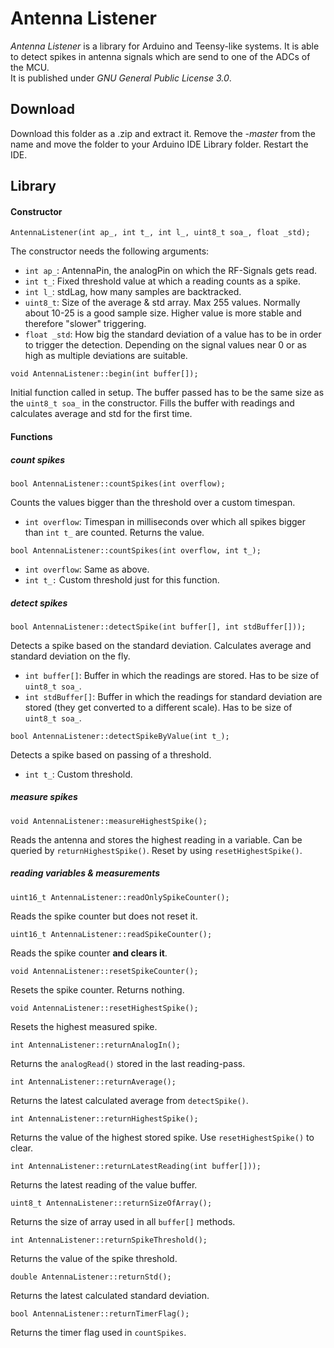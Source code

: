 # Antenna Listener
*Antenna Listener* is a library for Arduino and Teensy-like systems. It is able to detect spikes in antenna signals which are send to one of the ADCs of the MCU.  
It is published under *GNU General Public License 3.0*.

## Download
Download this folder as a .zip and extract it. Remove the *-master* from the name and move the folder to your Arduino IDE Library folder. Restart the IDE.

## Library
#### Constructor
```
AntennaListener(int ap_, int t_, int l_, uint8_t soa_, float _std);
```
The constructor needs the following arguments:

* `int ap_`: AntennaPin, the analogPin on which the RF-Signals gets read.
* `int t_`: Fixed threshold value at which a reading counts as a spike.
* `int l_`: stdLag, how many samples are backtracked.
* `uint8_t`: Size of the average & std array. Max 255 values. Normally about 10-25 is a good sample size. Higher value is more  stable and therefore "slower" triggering.
* `float _std`: How big the standard deviation of a value has to be in order to trigger the detection. Depending on the signal values near 0 or as high as multiple deviations are suitable.

```
void AntennaListener::begin(int buffer[]);
```
Initial function called in setup. The buffer passed has to be the same size as the `uint8_t soa_` in the constructor. Fills the buffer with readings and calculates average and std for the first time.

#### Functions
##### count spikes
```
bool AntennaListener::countSpikes(int overflow);
```
Counts the values bigger than the threshold over a custom timespan.

* `int overflow`: Timespan in milliseconds over which all spikes bigger than `int t_` are counted. Returns the value.

```
bool AntennaListener::countSpikes(int overflow, int t_);
```

* `int overflow`: Same as above.
* `int t_:` Custom threshold just for this function.

##### detect spikes
```
bool AntennaListener::detectSpike(int buffer[], int stdBuffer[]));
```
Detects a spike based on the standard deviation. Calculates average and standard deviation on the fly.

* `int buffer[]`: Buffer in which the readings are stored. Has to be size of `uint8_t soa_`.
* `int stdBuffer[]`: Buffer in which the readings for standard deviation are stored (they get converted to a different scale). Has to be size of `uint8_t soa_`.

```
bool AntennaListener::detectSpikeByValue(int t_);
```
Detects a spike based on passing of a threshold.

* `int t_`: Custom threshold.

##### measure spikes
```
void AntennaListener::measureHighestSpike();
```
Reads the antenna and stores the highest reading in a variable. Can be queried by `returnHighestSpike()`. Reset by using `resetHighestSpike()`.

##### reading variables & measurements
```
uint16_t AntennaListener::readOnlySpikeCounter();
```
Reads the spike counter but does not reset it.

```
uint16_t AntennaListener::readSpikeCounter();
```
Reads the spike counter **and clears it**.

```
void AntennaListener::resetSpikeCounter();
```
Resets the spike counter. Returns nothing.

```
void AntennaListener::resetHighestSpike();
```
Resets the highest measured spike.

```
int AntennaListener::returnAnalogIn();
```
Returns the `analogRead()` stored in the last reading-pass.

```
int AntennaListener::returnAverage();
```
Returns the latest calculated average from `detectSpike()`.

```
int AntennaListener::returnHighestSpike();
```
Returns the value of the highest stored spike. Use `resetHighestSpike()` to clear.

```
int AntennaListener::returnLatestReading(int buffer[]));
```
Returns the latest reading of the value buffer.

```
uint8_t AntennaListener::returnSizeOfArray();
```
Returns the size of array used in all `buffer[]` methods.

```
int AntennaListener::returnSpikeThreshold();
```
Returns the value of the spike threshold.

```
double AntennaListener::returnStd();
```
Returns the latest calculated standard deviation.

```
bool AntennaListener::returnTimerFlag();
```
Returns the timer flag used in `countSpikes`.